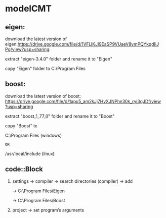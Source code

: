 # modelCMT

## eigen:
download the latest version of eigen:https://drive.google.com/file/d/1VFLlKJI9EaSP9VUaeV8vmPQYkqdIIJPg/view?usp=sharing
  
  extract "eigen-3.4.0" folder and rename it to "Eigen"
  
  copy "Eigen" folder to C:\Program Files 

## boost:
download the latest version of boost: https://drive.google.com/file/d/1apu5_am2kJj7HvXJNPhn30k_ryi3gJDf/view?usp=sharing

  extract "boost_1_77_0" folder and rename it to "Boost"
  
  copy "Boost" to 
  
  C:\Program Files (windows) 
  
    OR 
    
  /usr/local/include (linux)


## code::Block
1. settings -> compiler -> search directories (compiler) -> add 

    -> C:\Program Files\Eigen
  
    -> C:\Program Files\Boost

2. project -> set program’s arguments
